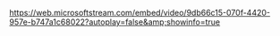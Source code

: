 https://web.microsoftstream.com/embed/video/9db66c15-070f-4420-957e-b747a1c68022?autoplay=false&amp;showinfo=true
